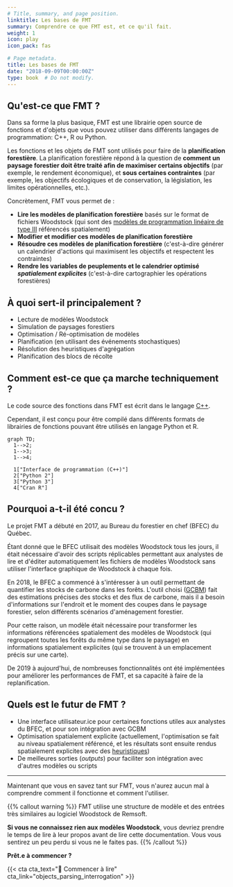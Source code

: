 ```yaml
---
# Title, summary, and page position.
linktitle: Les bases de FMT
summary: Comprendre ce que FMT est, et ce qu'il fait.
weight: 1
icon: play
icon_pack: fas

# Page metadata.
title: Les bases de FMT
date: "2018-09-09T00:00:00Z"
type: book  # Do not modify.
---
```


## Qu'est-ce que FMT ?

Dans sa forme la plus basique, FMT est une librairie open source de fonctions et d'objets que vous pouvez utiliser dans différents langages de programmation: C++, R ou Python.

Les fonctions et les objets de FMT sont utilisés pour faire de la **planification forestière**. La planification forestière répond à la question de **comment un paysage forestier doit être traité afin de maximiser certains objectifs** (par exemple, le rendement économique), et **sous certaines contraintes** (par exemple, les objectifs écologiques et de conservation, la législation, les limites opérationnelles, etc.).

Concrètement, FMT vous permet de :

- **Lire les modèles de planification forestière** basés sur le format de fichiers Woodstock (qui sont des [modèles de programmation linéaire de type III](https://faculty.washington.edu/toths/Publications/McDill_etal_M2.pdf) référencés spatialement)
- **Modifier et modifier ces modèles de planification forestière**
- **Résoudre ces modèles de planification forestière** (c'est-à-dire générer un calendrier d'actions qui maximisent les objectifs et respectent les contraintes)
- **Rendre les variables de peuplements et le calendrier optimisé *spatialement explicites*** (c'est-à-dire cartographier les opérations forestières)

## À quoi sert-il principalement ?

- Lecture de modèles Woodstock
- Simulation de paysages forestiers
- Optimisation / Ré-optimisation de modèles
- Planification (en utilisant des événements stochastiques)
- Résolution des heuristiques d'agrégation
- Planification des blocs de récolte

## Comment est-ce que ça marche techniquement ?

Le code source des fonctions dans FMT est écrit dans le langage [C++](https://en.wikipedia.org/wiki/C%2B%2B).

Cependant, il est conçu pour être compilé dans différents formats de librairies de fonctions pouvant être utilisés en langage Python et R.

```mermaid
graph TD;
  1-->2;
  1-->3;
  1-->4;

  1["Interface de programmation (C++)"]
  2["Python 2"]
  3["Python 3"]
  4["Cran R"]
```

## Pourquoi a-t-il été concu ?

Le projet FMT a débuté en 2017, au Bureau du forestier en chef (BFEC) du Québec.

Étant donné que le BFEC utilisait des modèles Woodstock tous les jours, il était nécessaire d'avoir des scripts réplicables permettant aux analystes de lire et d'éditer automatiquement les fichiers de modèles Woodstock sans utiliser l'interface graphique de Woodstock à chaque fois.

En 2018, le BFEC a commencé à s'intéresser à un outil permettant de quantifier les stocks de carbone dans les forêts. L'outil choisi ([GCBM](https://www.youtube.com/watch?v=xnJqNBIET7A)) fait des estimations précises des stocks et des flux de carbone, mais il a besoin d'informations sur l'endroit et le moment des coupes dans le paysage forestier, selon différents scénarios d'aménagement forestier.

Pour cette raison, un modèle était nécessaire pour transformer les informations référencées spatialement des modèles de Woodstock (qui regroupent toutes les forêts du même type dans le paysage) en informations spatialement explicites (qui se trouvent à un emplacement précis sur une carte).

De 2019 à aujourd'hui, de nombreuses fonctionnalités ont été implémentées pour améliorer les performances de FMT, et sa capacité à faire de la replanification.

## Quels est le futur de FMT ?

- Une interface utilisateur.ice pour certaines fonctions utiles aux analystes du BFEC, et pour son intégration avec GCBM
- Optimisation spatialement explicite (actuellement, l'optimisation se fait au niveau spatialement référencé, et les résultats sont ensuite rendus spatialement explicites avec des [heuristiques](https://en.wikipedia.org/wiki/Heuristic))
- De meilleures sorties (*outputs*) pour faciliter son intégration avec d'autres modèles ou scripts

* * *

Maintenant que vous en savez tant sur FMT, vous n'aurez aucun mal à comprendre comment il fonctionne et comment l'utiliser.

{{% callout warning %}}
FMT utilise une structure de modèle et des entrées très similaires au logiciel Woodstock de Remsoft.

**Si vous ne connaissez rien aux modèles Woodstock**, vous devriez prendre le temps de lire à leur propos avant de lire cette documentation. Vous vous sentirez un peu perdu si vous ne le faites pas.
{{% /callout %}}

**Prêt.e à commencer ?**

{{< cta cta_text="📖 Commencer à lire" cta_link="objects_parsing_interrogation" >}}